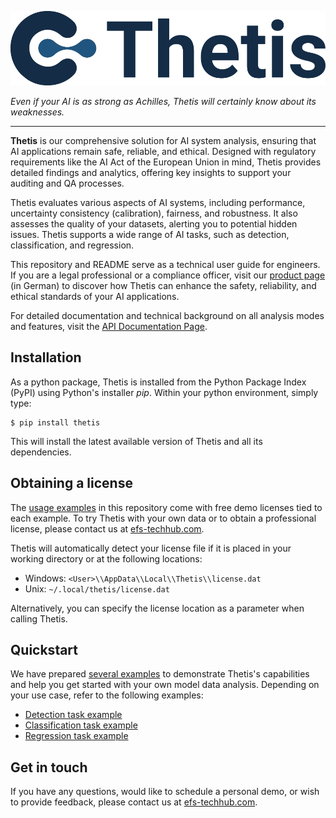 ![Thetis Logo](https://github.com/EFS-OpenSource/Thetis/blob/main/docs/source/_static/thetis-logo.png?raw=true)


_Even if your AI is as strong as Achilles, Thetis will certainly know about its weaknesses._

---

**Thetis** is our comprehensive solution for AI system analysis, ensuring that AI applications remain safe, reliable, and ethical. Designed with regulatory requirements like the AI Act of the European Union in mind, Thetis provides detailed findings and analytics, offering key insights to support your auditing and QA processes.

Thetis evaluates various aspects of AI systems, including performance, uncertainty consistency (calibration), fairness, and robustness. It also assesses the quality of your datasets, alerting you to potential hidden issues. Thetis supports a wide range of AI tasks, such as detection, classification, and regression.

This repository and README serve as a technical user guide for engineers. If you are a legal professional or a compliance officer, visit our [product page](https://www.efs-techhub.com/efs-portfolio/loesungen/thetis) (in German) to discover how Thetis can enhance the safety, reliability, and ethical standards of your AI applications.

For detailed documentation and technical background on all analysis modes and features, visit the [API Documentation Page](https://efs-opensource.github.io/Thetis/index.html).

## Installation

As a python package, Thetis is installed from the Python Package Index (PyPI) using Python's installer _pip_. Within your python environment, simply type:

```shell
$ pip install thetis
```

This will install the latest available version of Thetis and all its dependencies.

## Obtaining a license

The [usage examples](https://github.com/EFS-OpenSource/Thetis/blob/main/examples/README.md) in this repository come with free demo licenses tied to each example. To try Thetis with your own data or to obtain a professional license, please contact us at [efs-techhub.com](https://efs-techhub.com/efs-portfolio/loesungen/thetis).

Thetis will automatically detect your license file if it is placed in your working directory or at the following locations:

* Windows: `<User>\\AppData\\Local\\Thetis\\license.dat`
* Unix: `~/.local/thetis/license.dat`

Alternatively, you can specify the license location as a parameter when calling Thetis.

## Quickstart

We have prepared [several examples](https://github.com/EFS-OpenSource/Thetis/blob/main/examples/README.md) to demonstrate Thetis's capabilities and help you get started with your own model data analysis. Depending on your use case, refer to the following examples:

* [Detection task example](https://github.com/EFS-OpenSource/Thetis/blob/main/examples/detection.ipynb)
* [Classification task example](https://github.com/EFS-OpenSource/Thetis/blob/main/examples/classification.ipynb)
* [Regression task example](https://github.com/EFS-OpenSource/Thetis/blob/main/examples/regression.ipynb)

## Get in touch

If you have any questions, would like to schedule a personal demo, or wish to provide feedback, please contact us at [efs-techhub.com](https://efs-techhub.com/efs-portfolio/loesungen/thetis).